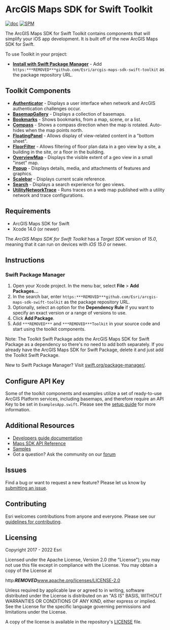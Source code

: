 # ArcGIS Maps SDK for Swift Toolkit

[![doc](https:***REMOVED***img.shields.io/badge/Doc-purple)](Documentation)  [![SPM](https:***REMOVED***img.shields.io/badge/SPM-compatible-4BC51D.svg?style=flat)](https:***REMOVED***github.com/apple/swift-package-manager/)

The ArcGIS Maps SDK for Swift Toolkit contains components that will simplify your iOS app development. It is built off of the new ArcGIS Maps SDK for Swift.

To use Toolkit in your project:

* **[Install with Swift Package Manager](#swift-package-manager)** - Add `https:***REMOVED***github.com/Esri/arcgis-maps-sdk-swift-toolkit` as the package repository URL.

## Toolkit Components

* **[Authenticator](Documentation/Authenticator)** - Displays a user interface when network and ArcGIS authentication challenges occur.
* **[BasemapGallery](Documentation/BasemapGallery)** - Displays a collection of basemaps.
* **[Bookmarks](Documentation/Bookmarks)** - Shows bookmarks, from a map, scene, or a list.
* **[Compass](Documentation/Compass)** - Shows a compass direction when the map is rotated. Auto-hides when the map points north.
* **[FloatingPanel](Documentation/FloatingPanel)** - Allows display of view-related content in a "bottom sheet". 
* **[FloorFilter](Documentation/FloorFilter)** - Allows filtering of floor plan data in a geo view by a site, a building in the site, or a floor in the building. 
* **[OverviewMap](Documentation/OverviewMap)** - Displays the visible extent of a geo view in a small "inset" map.
* **[Popup](Documentation/Popup)** - Displays details, media, and attachments of features and graphics.
* **[Scalebar](Documentation/Scalebar)** - Displays current scale reference.
* **[Search](Documentation/Search)** - Displays a search experience for geo views.
* **[UtilityNetworkTrace](Documentation/UtilityNetworkTrace)** - Runs traces on a web map published with a utility network and trace configurations.

## Requirements
* ArcGIS Maps SDK for Swift
* Xcode 14.0 (or newer)

The *ArcGIS Maps SDK for Swift Toolkit* has a *Target SDK* version of *15.0*, meaning that it can run on devices with *iOS 15.0* or newer.

## Instructions

### Swift Package Manager

1. Open your Xcode project. In the menu bar, select **File** > **Add Packages...** 
1. In the search bar, enter `https:***REMOVED***github.com/Esri/arcgis-maps-sdk-swift-toolkit` as the package repository URL. 
1. Optionally, select an option for the **Dependency Rule** if you want to specify an exact version or a range of versions to use.   
1. Click **Add Package**.
1. Add `***REMOVED***` and `***REMOVED***Toolkit` in your source code and start using the toolkit components.

 Note: The Toolkit Swift Package adds the ArcGIS Maps SDK for Swift Package as a dependency so there's no need to add both separately. If you already have the ArcGIS Maps SDK for Swift Package, delete it and just add the Toolkit Swift Package. 

 New to Swift Package Manager? Visit [swift.org/package-manager/](https:***REMOVED***swift.org/package-manager/).

## Configure API Key

Some of the toolkit components and examples utilize a set of ready-to-use ArcGIS Platform services, including basemaps, and therefore require an API Key to be set in `ExamplesApp.swift`. Please see the [setup guide](https:***REMOVED***developers.arcgis.com/swift/get-started/#3-access-services-and-content-with-an-api-key/) for more information.

## Additional Resources

* [Developers guide documentation](https:***REMOVED***developers.arcgis.com/swift)
* [Maps SDK API Reference](https:***REMOVED***developers.arcgis.com/swift/api-reference/documentation/arcgis)
* [Samples](https:***REMOVED***github.com/Esri/arcgis-maps-sdk-swift-samples)
* Got a question? Ask the community on our [forum](http:***REMOVED***geonet.esri.com/community/developers/native-app-developers/arcgis-runtime-sdk-for-ios)

## Issues

Find a bug or want to request a new feature?  Please let us know by [submitting an issue](https:***REMOVED***github.com/Esri/arcgis-maps-sdk-swift-toolkit/issues/new).

## Contributing

Esri welcomes contributions from anyone and everyone. Please see our [guidelines for contributing](https:***REMOVED***github.com/esri/contributing).

## Licensing
Copyright 2017 - 2022 Esri

Licensed under the Apache License, Version 2.0 (the "License");
you may not use this file except in compliance with the License.
You may obtain a copy of the License at

   http:***REMOVED***www.apache.org/licenses/LICENSE-2.0

Unless required by applicable law or agreed to in writing, software
distributed under the License is distributed on an "AS IS" BASIS,
WITHOUT WARRANTIES OR CONDITIONS OF ANY KIND, either express or implied.
See the License for the specific language governing permissions and
limitations under the License.

A copy of the license is available in the repository's [LICENSE](/LICENSE?raw=1) file.

